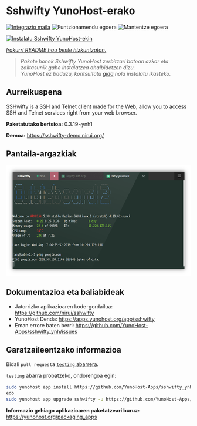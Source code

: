 <!--
Ohart ongi: README hau automatikoki sortu da <https://github.com/YunoHost/apps/tree/master/tools/readme_generator>ri esker
EZ editatu eskuz.
-->

# Sshwifty YunoHost-erako

[![Integrazio maila](https://apps.yunohost.org/badge/integration/sshwifty)](https://ci-apps.yunohost.org/ci/apps/sshwifty/)
![Funtzionamendu egoera](https://apps.yunohost.org/badge/state/sshwifty)
![Mantentze egoera](https://apps.yunohost.org/badge/maintained/sshwifty)

[![Instalatu Sshwifty YunoHost-ekin](https://install-app.yunohost.org/install-with-yunohost.svg)](https://install-app.yunohost.org/?app=sshwifty)

*[Irakurri README hau beste hizkuntzatan.](./ALL_README.md)*

> *Pakete honek Sshwifty YunoHost zerbitzari batean azkar eta zailtasunik gabe instalatzea ahalbidetzen dizu.*  
> *YunoHost ez baduzu, kontsultatu [gida](https://yunohost.org/install) nola instalatu ikasteko.*

## Aurreikuspena

SSHwifty is a SSH and Telnet client made for the Web, allow you to access SSH and Telnet services right from your web browser.

**Paketatutako bertsioa:** 0.3.19~ynh1

**Demoa:** <https://sshwifty-demo.nirui.org/>

## Pantaila-argazkiak

![Sshwifty(r)en pantaila-argazkia](./doc/screenshots/Screenshot.png)

## Dokumentazioa eta baliabideak

- Jatorrizko aplikazioaren kode-gordailua: <https://github.com/nirui/sshwifty>
- YunoHost Denda: <https://apps.yunohost.org/app/sshwifty>
- Eman errore baten berri: <https://github.com/YunoHost-Apps/sshwifty_ynh/issues>

## Garatzaileentzako informazioa

Bidali `pull request`a [`testing` abarrera](https://github.com/YunoHost-Apps/sshwifty_ynh/tree/testing).

`testing` abarra probatzeko, ondorengoa egin:

```bash
sudo yunohost app install https://github.com/YunoHost-Apps/sshwifty_ynh/tree/testing --debug
edo
sudo yunohost app upgrade sshwifty -u https://github.com/YunoHost-Apps/sshwifty_ynh/tree/testing --debug
```

**Informazio gehiago aplikazioaren paketatzeari buruz:** <https://yunohost.org/packaging_apps>
